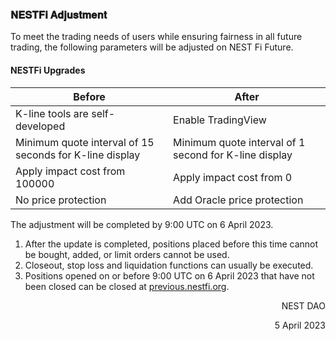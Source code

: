 ### 𝐍𝐄𝐒𝐓𝐅𝐢 𝐀𝐝𝐣𝐮𝐬𝐭𝐦𝐞𝐧𝐭

To meet the trading needs of users while ensuring fairness in all future trading, the following parameters will be adjusted on NEST Fi Future.

#### NESTFi Upgrades
| Before | After |
| --- | --- |
| K-line tools are self-developed | Enable TradingView  |
| Minimum quote interval of 15 seconds for K-line display | Minimum quote interval of 1 second for K-line display |
| Apply impact cost from 100000 | Apply impact cost from 0 |
| No price protection | Add Oracle price protection |

The adjustment will be completed by 9:00 UTC on 6 April 2023.

1. After the update is completed, positions placed before this time cannot be bought, added, or limit orders cannot be used.
2. Closeout, stop loss and liquidation functions can usually be executed. 
3. Positions opened on or before 9:00 UTC on 6 April 2023 that have not been closed can be closed at [previous.nestfi.org](http://previous.nestfi.org/).

<p align="right">NEST DAO</p>
<p align="right">5 April 2023</p>
